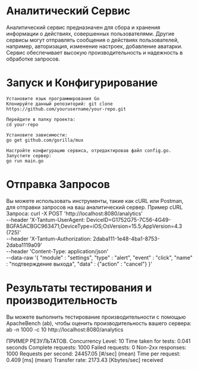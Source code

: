# Аналитический Сервис

Аналитический сервис предназначен для сбора и хранения информации о действиях, совершенных пользователями. Другие сервисы могут отправлять сообщения о действиях пользователей, например, авторизация, изменение настроек, добавление аватарки. Сервис обеспечивает высокую производительность и надежность в обработке запросов.

# Запуск и Конфигурирование

    Установите язык программирования Go
    Клонируйте данный репозиторий: git clone https://github.com/yourusername/your-repo.git

    Перейдите в папку проекта:
    cd your-repo

    Установите зависимости:
    go get github.com/gorilla/mux

    Настройте конфигурацию сервиса, отредактировав файл config.go.
    Запустите сервер:
    go run main.go

# Отправка Запросов

  Вы можете использовать инструменты, такие как cURL или Postman, для отправки запросов на ваш аналитический сервер.
  Пример cURL Запроса:
  curl -X POST 'http://localhost:8080/analytics' \
  --header 'X-Tantum-UserAgent: DeviceID=G1752G75-7C56-4G49-BGFA5ACBGC963471;DeviceType=iOS;OsVersion=15.5;AppVersion=4.3 (725)' \
  --header 'X-Tantum-Authorization: 2daba111-1e48-4ba1-8753-2daba1119a09' \
  --header 'Content-Type: application/json' \
  --data-raw '{
   "module" : "settings",
   "type" : "alert",
   "event" : "click",
   "name" : "подтверждение выхода",
   "data" : {"action" : "cancel"}
  }'

# Результаты тестирования и производительность

Вы можете выполнить тестирование производительности с помощью ApacheBench (ab), чтобы оценить производительность вашего сервера:
ab -n 1000 -c 10 http://localhost:8080/analytics

ПРИМЕР РЕЗУЛЬТАТОВ.
Concurrency Level:      10
Time taken for tests:   0.041 seconds
Complete requests:      1000
Failed requests:        0
Non-2xx responses:      1000
Requests per second:    24457.05 [#/sec] (mean)
Time per request:       0.409 [ms] (mean)
Transfer rate:          2173.43 [Kbytes/sec] received
